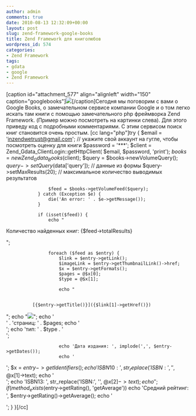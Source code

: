 ```yaml
---
author: admin
comments: true
date: 2010-08-13 12:32:09+00:00
layout: post
slug: zend-framework-google-books
title: Zend Framework для книголюбов
wordpress_id: 574
categories:
- Zend Framework
tags:
- gdata
- google
- Zend Framework
---
```


[caption id="attachment_577" align="alignleft" width="150" caption="googlebooks"][![](http://vredniy.ru/wp-content/uploads/2010/08/googlebooks-150x150.jpg)](http://vredniy.ru/wp-content/uploads/2010/08/googlebooks.jpg)[/caption]Сегодня мы поговорим с вами о Google Books, о замечательном сервисе компании Google и о том легко искать там книги с помощью замечательного php фреймворка Zend Framework. (Пример можно посмотреть на картинки слева).
Для этого приведу код с подробными комментариями. С этим сервисом поиск книг становится очень простым. <!-- more -->
[cc lang="php"]try {
                    $email = 'inzendwetrust@gmail.com'; // укажите свой аккаунт на гугле, чтобы посмотреть оценку для книги
                    $password = '***';
                    $client = Zend_Gdata_ClientLogin::getHttpClient(
                                    $email, $password, 'print');
                    $books = new Zend_Gdata_Books($client);
                    $query = $books->newVolumeQuery();
                    $query->setQuery($data['query']); // данные из формы
                    $query->setMaxResults(20); // максимальное количество выводимых результатов

                    $feed = $books->getVolumeFeed($query);
                } catch (Exception $e) {
                    die('An error: ' . $e->getMessage());
                }

                if (isset($feed)) {
                    echo "

Количество найденных книг: {$feed->totalResults}

";

                    foreach ($feed as $entry) {
                        $link = $entry->getLink();
                        $imageLink = $entry->getThumbnailLink()->href;
                        $x = $entry->getFormats();
                        $pages = @$x[0];
                        $type = @$x[1];

                        echo "


              [{$entry->getTitle()}]({$link[1]->getHref()})  
";
                        echo "![]({$link[0]->getHref()})";
                        echo '  
' . 'страниц: ' . $pages;
                        echo '  
';
                        echo 'тип:  ' . $type . '  
';

                        echo 'Дата издания: ', implode(',', $entry->getDates());
                        echo '  
';
                        $x = $entry->getIdentifiers();
                        echo 'ISBN10: ', str_replace('ISBN:', '', @$x[1]->text);
                        echo '  
';
                        echo 'ISBN13: ', str_replace('ISBN:', '', @$x[2]->text);
                        echo '  
';
                        if (method_exists($entry->getRating(), 'getAverage'))
                            echo 'Средний рейтинг: ', $entry->getRating()->getAverage();
                        echo '

';
                    }
                }[/cc]
